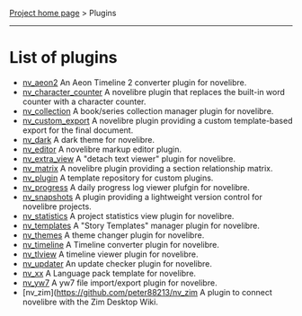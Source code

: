 [Project home page](../) > Plugins

---

# List of plugins

-  [nv_aeon2](https://github.com/peter88213/nv_aeon2/) An Aeon Timeline 2 converter plugin for novelibre.
-  [nv_character_counter](https://github.com/peter88213/nv_character_counter/) A novelibre plugin that replaces the built-in word counter with a character counter.
-  [nv_collection](https://github.com/peter88213/nv_collection/) A book/series collection manager plugin for novelibre.
-  [nv_custom_export](https://github.com/peter88213/nv_custom_export/) A novelibre plugin providing a custom template-based export for the final document. 
-  [nv_dark](https://github.com/peter88213/nv_dark/) A dark theme for novelibre.
-  [nv_editor](https://github.com/peter88213/nv_editor/) A novelibre markup editor plugin.
-  [nv_extra_view](https://github.com/peter88213/nv_extra_view/) A "detach text viewer" plugin for novelibre.
-  [nv_matrix](https://github.com/peter88213/nv_matrix/) A novelibre plugin providing a section relationship matrix. 
-  [nv_plugin](https://github.com/peter88213/nv_plugin/) A template repository for custom plugins.
-  [nv_progress](https://github.com/peter88213/nv_progress/) A daily progress log viewer plufgin for novelibre.
-  [nv_snapshots](https://github.com/peter88213/nv_snapshots/) A plugin providing a lightweight version control for novelibre projects.
-  [nv_statistics](https://github.com/peter88213/nv_statistics/) A project statistics view plugin for novelibre.
-  [nv_templates](https://github.com/peter88213/nv_templates/) A "Story Templates" manager plugin for novelibre.
-  [nv_themes](https://github.com/peter88213/nv_themes/) A theme changer plugin for novelibre.
-  [nv_timeline](https://github.com/peter88213/nv_timeline/) A Timeline converter plugin for novelibre.
-  [nv_tlview](https://github.com/peter88213/nv_tlview/) A timeline viewer plugin for novelibre.
-  [nv_updater](https://github.com/peter88213/nv_updater/) An update checker plugin for novelibre.
-  [nv_xx](https://github.com/peter88213/nv_xx/) A Language pack template for novelibre.
-  [nv_yw7](https://github.com/peter88213/nv_yw7/) A yw7 file import/export plugin for novelibre.
-  [nv_zim](https://github.com/peter88213/nv_zim A plugin to connect novelibre with the Zim Desktop Wiki.


